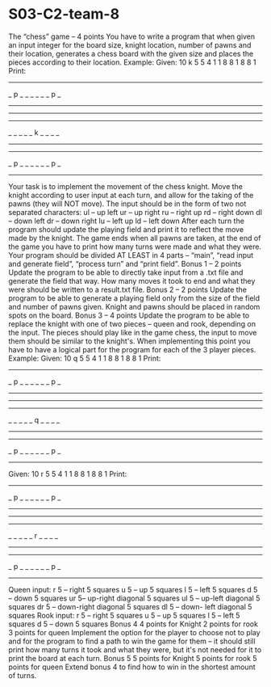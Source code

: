 # S03-C2-team-8

The “chess” game – 4 points
You have to write a program that when given an input integer for the board size,
knight location, number of pawns and their location, generates a chess board with the
given size and places the pieces according to their location. Example:
Given:
10
k 5 5
4
1 1
8 8
1 8
8 1
Print:
_ _ _ _ _ _ _ _ _ _
_ p _ _ _ _ _ _ p _
_ _ _ _ _ _ _ _ _ _
_ _ _ _ _ _ _ _ _ _
_ _ _ _ _ _ _ _ _ _
_ _ _ _ _ k _ _ _ _
_ _ _ _ _ _ _ _ _ _
_ _ _ _ _ _ _ _ _ _
_ p _ _ _ _ _ _ p _
_ _ _ _ _ _ _ _ _ _
Your task is to implement the movement of the chess knight. Move the knight
according to user input at each turn, and allow for the taking of the pawns (they will
NOT move). The input should be in the form of two not separated characters:
ul – up left
ur – up right
ru – right up
rd – right down
dl – down left
dr – down right
lu – left up
ld – left down
After each turn the program should update the playing field and print it to reflect
the move made by the knight.
The game ends when all pawns are taken, at the end of the game you have to
print how many turns were made and what they were.
Your program should be divided AT LEAST in 4 parts – “main”, “read input and
generate field”, “process turn” and “print field”.
Bonus 1 – 2 points
Update the program to be able to directly take input from a .txt file and generate
the field that way. How many moves it took to end and what they were should be written
to a result.txt file.
Bonus 2 – 2 points
Update the program to be able to generate a playing field only from the size of the
field and number of pawns given. Knight and pawns should be placed in random spots
on the board.
Bonus 3 – 4 points
Update the program to be able to replace the knight with one of two pieces –
queen and rook, depending on the input. The pieces should play like in the game chess,
the input to move them should be similar to the knight's. When implementing this point
you have to have a logical part for the program for each of the 3 player pieces. Example:
Given:
10
q 5 5
4
1 1
8 8
1 8
8 1
Print:
_ _ _ _ _ _ _ _ _ _
_ p _ _ _ _ _ _ p _
_ _ _ _ _ _ _ _ _ _
_ _ _ _ _ _ _ _ _ _
_ _ _ _ _ _ _ _ _ _
_ _ _ _ _ q _ _ _ _
_ _ _ _ _ _ _ _ _ _
_ _ _ _ _ _ _ _ _ _
_ p _ _ _ _ _ _ p _
_ _ _ _ _ _ _ _ _ _
Given:
10
r 5 5
4
1 1
8 8
1 8
8 1
Print:
_ _ _ _ _ _ _ _ _ _
_ p _ _ _ _ _ _ p _
_ _ _ _ _ _ _ _ _ _
_ _ _ _ _ _ _ _ _ _
_ _ _ _ _ _ _ _ _ _
_ _ _ _ _ r _ _ _ _
_ _ _ _ _ _ _ _ _ _
_ _ _ _ _ _ _ _ _ _
_ p _ _ _ _ _ _ p _
_ _ _ _ _ _ _ _ _ _
Queen input:
r 5 – right 5 squares
u 5 – up 5 squares
l 5 – left 5 squares
d 5 – down 5 squares
ur 5– up-right diagonal 5 squares
ul 5 – up-left diagonal 5 squares
dr 5 – down-right diagonal 5 squares
dl 5 – down- left diagonal 5 squares
Rook input:
r 5 – right 5 squares
u 5 – up 5 squares
l 5 – left 5 squares
d 5 – down 5 squares
Bonus 4
4 points for Knight
2 points for rook
3 points for queen
Implement the option for the player to choose not to play and for the program to
find a path to win the game for them – it should still print how many turns it took and
what they were, but it's not needed for it to print the board at each turn.
Bonus 5
5 points for Knight
5 points for rook
5 points for queen
Extend bonus 4 to find how to win in the shortest amount of turns.